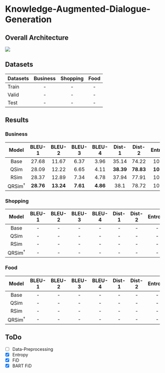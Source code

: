 # Knowledge-Augmented-Dialogue-Generation

## Overall Architecture
 <img src=https://user-images.githubusercontent.com/55969260/161927957-3f4192a3-ac0d-4df3-8517-2d45f15f5b13.png>

## Datasets
| Datasets                  | Business | Shopping | Food |
|----------|:----:|:----:|:----:|
| Train | - | - | - |
| Valid | - | - | - |
| Test | - | - | - |

## Results
### Business
|Model|BLEU-1|BLEU-2|BLEU-3|BLEU-4|Dist-1|Dist-2|Entropy|
|:----------:|:----:|:----:|:----:|:----:|:----:|:----:|:----:|
|Base|27.68|11.67|6.37|3.96|35.14|74.22|10.24|
|QSim|28.09|12.22|6.65|4.11|**38.39**|**78.83**|**10.35**|
|RSim|28.37|12.89|7.34|4.78|37.94|77.91|10.32|
|QRSim<sup>†</sup>|**28.76**|**13.24**|**7.61**|**4.86**|38.1|78.72|10.29|

### Shopping
|Model|BLEU-1|BLEU-2|BLEU-3|BLEU-4|Dist-1|Dist-2|Entropy|
|:----------:|:----:|:----:|:----:|:----:|:----:|:----:|:----:|
|Base|-|-|-|-|-|-|-|
|QSim|-|-|-|-|-|-|-|
|RSim|-|-|-|-|-|-|-|
|QRSim<sup>†</sup>|-|-|-|-|-|-|-|

### Food
|Model|BLEU-1|BLEU-2|BLEU-3|BLEU-4|Dist-1|Dist-2|Entropy|
|:----------:|:----:|:----:|:----:|:----:|:----:|:----:|:----:|
|Base|-|-|-|-|-|-|-|
|QSim|-|-|-|-|-|-|-|
|RSim|-|-|-|-|-|-|-|
|QRSim<sup>†</sup>|-|-|-|-|-|-|-|

## ToDo
- [ ] Data-Preprocessing
- [X] Entropy
- [X] FiD
- [X] BART FiD
